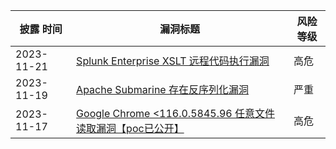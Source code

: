 | 披露 时间      | 漏洞标题                                                                                       | 风险等级 |
| ---------- | ------------------------------------------------------------------------------------------ | ---- |
| 2023-11-21 | [Splunk Enterprise XSLT 远程代码执行漏洞](https://www.oscs1024.com/hd/MPS-1j9c-4oyt) | 高危  |
| 2023-11-19 | [Apache Submarine 存在反序列化漏洞](https://www.oscs1024.com/hd/MPS-qp4a-wcgl) | 严重  |
| 2023-11-17 | [Google Chrome <116.0.5845.96 任意文件读取漏洞【poc已公开】](https://www.oscs1024.com/hd/MPS-cv7p-l1wh) | 高危  |
